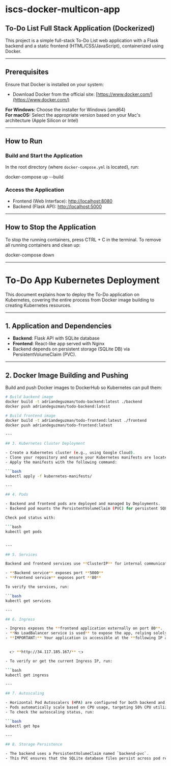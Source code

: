 # iscs-docker-multicon-app

## To-Do List Full Stack Application (Dockerized)

This project is a simple full-stack To-Do List web application with a Flask backend and a static frontend (HTML/CSS/JavaScript), containerized using Docker.

---

## Prerequisites

Ensure that Docker is installed on your system:

- Download Docker from the official site: [https://www.docker.com/](https://www.docker.com/)

**For Windows:** Choose the installer for Windows (amd64)  
**For macOS:** Select the appropriate version based on your Mac's architecture (Apple Silicon or Intel)

---

## How to Run

### Build and Start the Application

In the root directory (where `docker-compose.yml` is located), run:

docker-compose up --build

### Access the Application

- Frontend (Web Interface): [http://localhost:8080](http://localhost:8080)
- Backend (Flask API): [http://localhost:5000](http://localhost:5000)

---

## How to Stop the Application

To stop the running containers, press CTRL + C in the terminal.
To remove all running containers and clean up:

docker-compose down



---

# To-Do App Kubernetes Deployment

This document explains how to deploy the To-Do application on Kubernetes, covering the entire process from Docker image building to creating Kubernetes resources.

---

## 1. Application and Dependencies

- **Backend**: Flask API with SQLite database  
- **Frontend**: React-like app served with Nginx  
- Backend depends on persistent storage (SQLite DB) via PersistentVolumeClaim (PVC).

---

## 2. Docker Image Building and Pushing

Build and push Docker images to DockerHub so Kubernetes can pull them:

```bash
# Build backend image
docker build -t adriandeguzman/todo-backend:latest ./backend
docker push adriandeguzman/todo-backend:latest

# Build frontend image
docker build -t adriandeguzman/todo-frontend:latest ./frontend
docker push adriandeguzman/todo-frontend:latest

---

## 3. Kubernetes Cluster Deployment

- Create a Kubernetes cluster (e.g., using Google Cloud).
- Clone your repository and ensure your Kubernetes manifests are located in the `kubernetes-manifests/` folder.
- Apply the manifests with the following command:

```bash
kubectl apply -f kubernetes-manifests/

---

## 4. Pods

- Backend and frontend pods are deployed and managed by Deployments.
- Backend pod mounts the PersistentVolumeClaim (PVC) for persistent SQLite storage.

Check pod status with:

```bash
kubectl get pods


---

## 5. Services

Backend and frontend services use **ClusterIP** for internal communication within the cluster.

- **Backend service** exposes port **5000**  
- **Frontend service** exposes port **80**

To verify the services, run:

```bash
kubectl get services

---

## 6. Ingress

- Ingress exposes the **frontend application externally on port 80**.
- **No LoadBalancer service is used** to expose the app, relying solely on Ingress for external access.
- **IMPORTANT:** Your application is accessible at the **following IP address**:

  
  👉 **http://34.117.185.167/** 👈

- To verify or get the current Ingress IP, run:

```bash
kubectl get ingress

---

## 7. Autoscaling

- Horizontal Pod Autoscalers (HPA) are configured for both backend and frontend deployments.
- Pods automatically scale based on CPU usage, targeting 50% CPU utilization.
- To check the autoscaling status, run:

```bash
kubectl get hpa

---

## 8. Storage Persistence

- The backend uses a PersistentVolumeClaim named `backend-pvc`.
- This PVC ensures that the SQLite database files persist across pod restarts, maintaining data durability.

